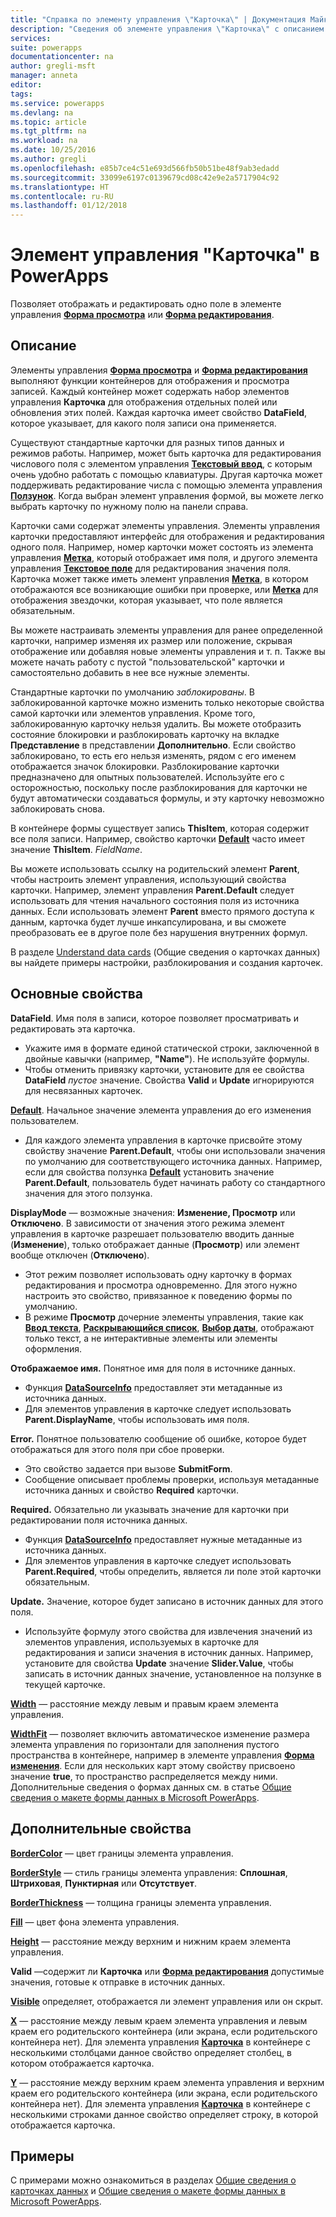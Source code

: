 ```yaml
---
title: "Справка по элементу управления \"Карточка\" | Документация Майкрософт"
description: "Сведения об элементе управления \"Карточка\" с описанием его свойств и примерами"
services: 
suite: powerapps
documentationcenter: na
author: gregli-msft
manager: anneta
editor: 
tags: 
ms.service: powerapps
ms.devlang: na
ms.topic: article
ms.tgt_pltfrm: na
ms.workload: na
ms.date: 10/25/2016
ms.author: gregli
ms.openlocfilehash: e85b7ce4c51e693d566fb50b51be48f9ab3edadd
ms.sourcegitcommit: 33099e6197c0139679cd08c42e9e2a5717904c92
ms.translationtype: HT
ms.contentlocale: ru-RU
ms.lasthandoff: 01/12/2018
---
```

# <a name="card-control-in-powerapps"></a>Элемент управления "Карточка" в PowerApps
Позволяет отображать и редактировать одно поле в элементе управления **[Форма просмотра](control-form-detail.md)** или **[Форма редактирования](control-form-detail.md)**.

## <a name="description"></a>Описание
Элементы управления **[Форма просмотра](control-form-detail.md)**  и  **[Форма редактирования](control-form-detail.md)** выполняют функции контейнеров для отображения и просмотра записей. Каждый контейнер может содержать набор элементов управления **Карточка** для отображения отдельных полей или обновления этих полей. Каждая карточка имеет свойство **DataField**, которое указывает, для какого поля записи она применяется.  

Существуют стандартные карточки для разных типов данных и режимов работы.  Например, может быть карточка для редактирования числового поля с элементом управления **[Текстовый ввод](control-text-input.md)**, с которым очень удобно работать с помощью клавиатуры. Другая карточка может поддерживать редактирование числа с помощью элемента управления **[Ползунок](control-slider.md)**. Когда выбран элемент управления формой, вы можете легко выбрать карточку по нужному полю на панели справа.

Карточки сами содержат элементы управления. Элементы управления карточки предоставляют интерфейс для отображения и редактирования одного поля. Например, номер карточки может состоять из элемента управления **[Метка](control-text-box.md)**, который отображает имя поля, и другого элемента управления **[Текстовое поле](control-text-input.md)** для редактирования значения поля. Карточка может также иметь элемент управления **[Метка](control-text-box.md)**, в котором отображаются все возникающие ошибки при проверке, или **[Метка](control-text-box.md)** для отображения звездочки, которая указывает, что поле является обязательным.

Вы можете настраивать элементы управления для ранее определенной карточки, например изменяя их размер или положение, скрывая отображение или добавляя новые элементы управления и т. п. Также вы можете начать работу с пустой "пользовательской" карточки и самостоятельно добавить в нее все нужные элементы.

Стандартные карточки по умолчанию *заблокированы*. В заблокированной карточке можно изменить только некоторые свойства самой карточки или элементов управления. Кроме того, заблокированную карточку нельзя удалить. Вы можете отобразить состояние блокировки и разблокировать карточку на вкладке **Представление** в представлении **Дополнительно**. Если свойство заблокировано, то есть его нельзя изменять, рядом с его именем отображается значок блокировки. Разблокирование карточки предназначено для опытных пользователей. Используйте его с осторожностью, поскольку после разблокирования для карточки не будут автоматически создаваться формулы, и эту карточку невозможно заблокировать снова.

В контейнере формы существует запись **ThisItem**, которая содержит все поля записи.  Например, свойство карточки **[Default](properties-core.md)**  часто имеет значение **ThisItem**. *FieldName*.

Вы можете использовать ссылку на родительский элемент **Parent**, чтобы настроить элемент управления, использующий свойства карточки.  Например, элемент управления **Parent.Default** следует использовать для чтения начального состояния поля из источника данных. Если использовать элемент **Parent** вместо прямого доступа к данным, карточка будет лучше инкапсулирована, и вы сможете преобразовать ее в другое поле без нарушения внутренних формул.

В разделе [Understand data cards](../working-with-cards.md) (Общие сведения о карточках данных) вы найдете примеры настройки, разблокирования и создания карточек.

## <a name="key-properties"></a>Основные свойства
**DataField**. Имя поля в записи, которое позволяет просматривать и редактировать эта карточка.

* Укажите имя в формате единой статической строки, заключенной в двойные кавычки (например, **"Name"**). Не используйте формулы.
* Чтобы отменить привязку карточки, установите для ее свойства **DataField** *пустое* значение. Свойства **Valid** и **Update** игнорируются для несвязанных карточек.

**[Default](properties-core.md)**. Начальное значение элемента управления до его изменения пользователем.

* Для каждого элемента управления в карточке присвойте этому свойству значение **Parent.Default**, чтобы они использовали значения по умолчанию для соответствующего источника данных. Например, если для свойства ползунка **[Default](properties-core.md)** установить значение **Parent.Default**, пользователь будет начинать работу со стандартного значения для этого ползунка.

**DisplayMode** — возможные значения: **Изменение, Просмотр** или **Отключено**. В зависимости от значения этого режима элемент управления в карточке разрешает пользователю вводить данные (**Изменение**), только отображает данные (**Просмотр**) или элемент вообще отключен (**Отключено**).  

* Этот режим позволяет использовать одну карточку в формах редактирования и просмотра одновременно. Для этого нужно настроить это свойство, привязанное к поведению формы по умолчанию.
* В режиме **Просмотр** дочерние элементы управления, такие как **[Ввод текста](control-text-input.md)**, **[Раскрывающийся список](control-drop-down.md)**, **[Выбор даты](control-date-picker.md)**, отображают только текст, а не интерактивные элементы или элементы оформления.

**Отображаемое имя.** Понятное имя для поля в источнике данных.

* Функция **[DataSourceInfo](../functions/function-datasourceinfo.md)** предоставляет эти метаданные из источника данных.
* Для элементов управления в карточке следует использовать **Parent.DisplayName**, чтобы использовать имя поля.

**Error.** Понятное пользователю сообщение об ошибке, которое будет отображаться для этого поля при сбое проверки.

* Это свойство задается при вызове **SubmitForm**.  
* Сообщение описывает проблемы проверки, используя метаданные источника данных и свойство **Required** карточки.

**Required.** Обязательно ли указывать значение для карточки при редактировании поля источника данных.

* Функция **[DataSourceInfo](../functions/function-datasourceinfo.md)** предоставляет нужные метаданные из источника данных.
* Для элементов управления в карточке следует использовать **Parent.Required**, чтобы определить, является ли поле этой карточки обязательным.

**Update.** Значение, которое будет записано в источник данных для этого поля.

* Используйте формулу этого свойства для извлечения значений из элементов управления, используемых в карточке для редактирования и записи значения в источник данных. Например, установите для свойства **Update** значение **Slider.Value**, чтобы записать в источник данных значение, установленное на ползунке в текущей карточке.

**[Width](properties-size-location.md)** — расстояние между левым и правым краем элемента управления.

**[WidthFit](properties-size-location.md)** — позволяет включить автоматическое изменение размера элемента управления по горизонтали для заполнения пустого пространства в контейнере, например в элементе управления **[Форма изменения](control-form-detail.md)**. Если для нескольких карт этому свойству присвоено значение **true**, то пространство распределяется между ними. Дополнительные сведения о формах данных см. в статье [Общие сведения о макете формы данных в Microsoft PowerApps](../working-with-form-layout.md).

## <a name="additional-properties"></a>Дополнительные свойства
**[BorderColor](properties-color-border.md)** — цвет границы элемента управления.

**[BorderStyle](properties-color-border.md)** — стиль границы элемента управления: **Сплошная**, **Штриховая**, **Пунктирная** или **Отсутствует**.

**[BorderThickness](properties-color-border.md)** — толщина границы элемента управления.

**[Fill](properties-color-border.md)** — цвет фона элемента управления.

**[Height](properties-size-location.md)** — расстояние между верхним и нижним краем элемента управления.

**Valid** —содержит ли **Карточка** или **[Форма редактирования](control-form-detail.md)** допустимые значения, готовые к отправке в источник данных.

**[Visible](properties-core.md)** определяет, отображается ли элемент управления или он скрыт.

**[X](properties-size-location.md)** — расстояние между левым краем элемента управления и левым краем его родительского контейнера (или экрана, если родительского контейнера нет). Для элемента управления **[Карточка](control-card.md)** в контейнере с несколькими столбцами данное свойство определяет столбец, в котором отображается карточка.

**[Y](properties-size-location.md)** — расстояние между верхним краем элемента управления и верхним краем его родительского контейнера (или экрана, если родительского контейнера нет). Для элемента управления **[Карточка](control-card.md)** в контейнере с несколькими строками данное свойство определяет строку, в которой отображается карточка.

## <a name="examples"></a>Примеры
С примерами можно ознакомиться в разделах [Общие сведения о карточках данных](../working-with-cards.md) и [Общие сведения о макете формы данных в Microsoft PowerApps](../working-with-form-layout.md).


